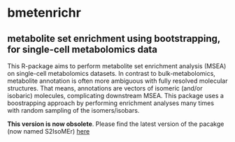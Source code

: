 # bmetenrichr

## metabolite set enrichment using bootstrapping, for single-cell metabolomics data

This R-package aims to perform metabolite set enrichment analysis (MSEA) on single-cell metabolomics datasets.
In contrast to bulk-metabolomics, metabolite annotation is often more ambiguous with fully resolved molecular structures.
That means, annotations are vectors of isomeric (and/or isobaric) molecules, complicating downstream MSEA. This package uses a 
boostrapping approach by performing enrichment analyses many times with random sampling of the isomers/isobars.

**This version is now obsolete**. Please find the latest version of the pacakge (now named S2IsoMEr) [here](https://github.com/Bisho2122/S2IsoMEr)

